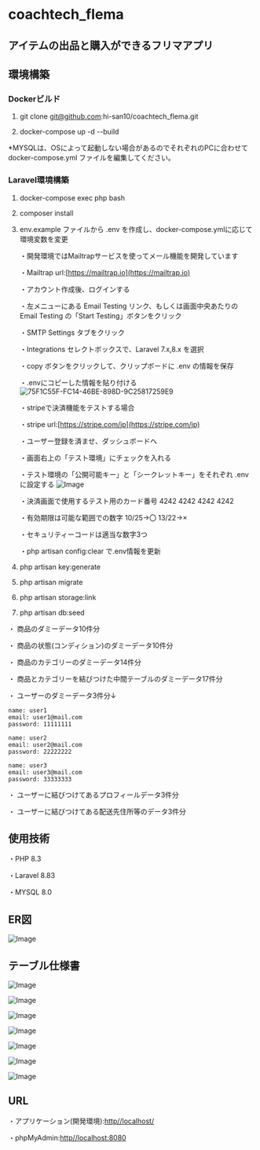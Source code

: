 # coachtech_flema

## アイテムの出品と購入ができるフリマアプリ

## 環境構築

### Dockerビルド

1. git clone git@github.com:hi-san10/coachtech_flema.git

2. docker-compose up -d --build

*MYSQLは、OSによって起動しない場合があるのでそれぞれのPCに合わせて docker-compose.yml ファイルを編集してください。

### Laravel環境構築

1. docker-compose exec php bash

2. composer install

3. env.example ファイルから .env を作成し、docker-compose.ymlに応じて環境変数を変更

    ・開発環境ではMailtrapサービスを使ってメール機能を開発しています

    ・Mailtrap url:[https://mailtrap.io](https://mailtrap.io)

    ・アカウント作成後、ログインする

    ・左メニューにある Email Testing リンク、もしくは画面中央あたりの Email Testing の「Start Testing」ボタンをクリック

    ・SMTP Settings タブをクリック

    ・Integrations セレクトボックスで、Laravel 7.x,8.x を選択

    ・copy ボタンをクリックして、クリップボードに .env の情報を保存

    ・.envにコピーした情報を貼り付ける
        ![75F1C55F-FC14-46BE-898D-9C25817259E9](https://github.com/user-attachments/assets/571e1894-4346-4b98-883d-af7e577a743e)


    ・stripeで決済機能をテストする場合

    ・stripe url:[https://stripe.com/jp](https://stripe.com/jp)

    ・ユーザー登録を済ませ、ダッシュボードへ

    ・画面右上の「テスト環境」にチェックを入れる

    ・テスト環境の「公開可能キー」と「シークレットキー」をそれぞれ .env に設定する
        ![Image](https://github.com/user-attachments/assets/b635f4c9-ae66-4868-937e-1e56ffcd278f)

    ・決済画面で使用するテスト用のカード番号 4242 4242 4242 4242

    ・有効期限は可能な範囲での数字 10/25->〇 13/22->×

    ・セキュリティーコードは適当な数字3つ

    ・php artisan config:clear で.env情報を更新


4. php artisan key:generate

5. php artisan migrate

6. php artisan storage:link

7. php artisan db:seed


・ 商品のダミーデータ10件分

・ 商品の状態(コンディション)のダミーデータ10件分

・ 商品のカテゴリーのダミーデータ14件分

・ 商品とカテゴリーを結びつけた中間テーブルのダミーデータ17件分

・ ユーザーのダミーデータ3件分↓

    name: user1
    email: user1@mail.com
    password: 11111111

    name: user2
    email: user2@mail.com
    password: 22222222

    name: user3
    email: user3@mail.com
    password: 33333333

・ ユーザーに結びつけてあるプロフィールデータ3件分

・ ユーザーに結びつけてある配送先住所等のデータ3件分

## 使用技術

・PHP 8.3

・Laravel 8.83

・MYSQL 8.0

## ER図

![Image](https://github.com/user-attachments/assets/94eb9545-7af8-44cd-8eb1-af65e80f28a0)

## テーブル仕様書
![Image](https://github.com/user-attachments/assets/f4395c14-6650-43fd-a1a6-efe420b14921)

![Image](https://github.com/user-attachments/assets/4e09a092-369c-44ee-bf44-d4ed715b6259)

![Image](https://github.com/user-attachments/assets/d7d13156-b32d-4eb5-b7dc-93408c3256e7)

![Image](https://github.com/user-attachments/assets/bb529ba1-1b98-44c4-ae50-abc6bae9b15c)

![Image](https://github.com/user-attachments/assets/3178cf4f-0999-4b5e-b2d3-487d01755437)

![Image](https://github.com/user-attachments/assets/d9483be6-d20a-4c14-bb55-155a8221215e)

![Image](https://github.com/user-attachments/assets/54565012-805c-4d53-af6e-385afd1ef3b0)

## URL

・アプリケーション(開発環境):[http//localhost/](http//localhost/)

・phpMyAdmin:[http//localhost:8080](http/localhost:8080)
